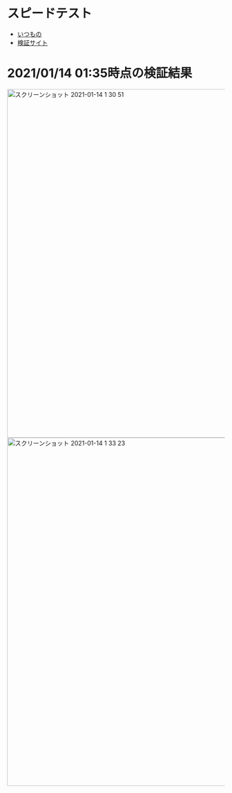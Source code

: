 # スピードテスト
- [いつもの](https://developers.google.com/speed/pagespeed/insights/?hl=ja)
- [検証サイト](https://gatsby-new-speedtest.netlify.app)

# 2021/01/14 01:35時点の検証結果
<img width="806" alt="スクリーンショット 2021-01-14 1 30 51" src="https://user-images.githubusercontent.com/15845907/104481104-ba48ea80-5608-11eb-9eb6-707a0166d180.png">
<img width="805" alt="スクリーンショット 2021-01-14 1 33 23" src="https://user-images.githubusercontent.com/15845907/104481113-bcab4480-5608-11eb-8c88-b469584fc3ca.png">
